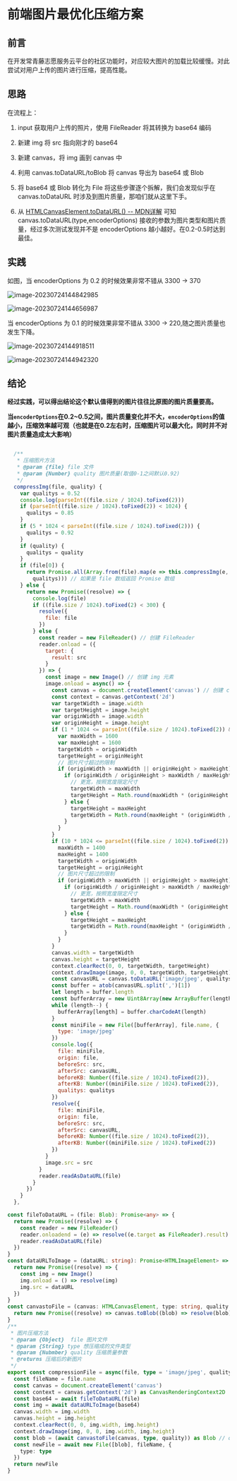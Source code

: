 # 前端图片最优化压缩方案

## 前言

​	在开发常青藤志愿服务云平台的社区功能时，对应较大图片的加载比较缓慢。对此尝试对用户上传的图片进行压缩，提高性能。

## 思路

在流程上：

1. input 获取用户上传的照片，使用 FileReader 将其转换为 base64 编码

2. 新建 img 将 src 指向刚才的 base64
3. 新建 canvas，将 img 画到 canvas 中
4. 利用 canvas.toDataURL/toBlob 将 canvas 导出为 base64 或 Blob
5. 将 base64 或 Blob 转化为 File 将这些步骤逐个拆解，我们会发现似乎在 canvas.toDataURL 时涉及到图片质量，那咱们就从这里下手。
6. 从 [HTMLCanvasElement.toDataURL() -- MDN详解](https://developer.mozilla.org/zh-CN/docs/Web/API/HTMLCanvasElement/toDataURL) 可知 canvas.toDataURL(type,encoderOptions) 接收的参数为图片类型和图片质量，经过多次测试发现并不是 encoderOptions 越小越好。在0.2-0.5时达到最佳。



## 实践

如图，当 encoderOptions 为 0.2 的时候效果非常不错从 3300 -> 370

![image-20230724144842985](https://olrando.oss-cn-chengdu.aliyuncs.com/img/image-20230724144842985.png)

![image-20230724144656987](https://olrando.oss-cn-chengdu.aliyuncs.com/img/image-20230724144656987.png)

当 encoderOptions 为 0.1 的时候效果非常不错从 3300 -> 220,随之图片质量也发生下降。

![image-20230724144918511](https://olrando.oss-cn-chengdu.aliyuncs.com/img/image-20230724144918511.png)

![image-20230724144942320](https://olrando.oss-cn-chengdu.aliyuncs.com/img/image-20230724144942320.png)

## 结论

**经过实践，可以得出结论这个默认值得到的图片往往比原图的图片质量要高。**

**当`encoderOptions`在0.2~0.5之间，图片质量变化并不大，`encoderOptions`的值越小，压缩效率越可观（也就是在0.2左右时，压缩图片可以最大化，同时并不对图片质量造成太大影响）**



```js

  /**
   * 压缩图片方法
   * @param {file} file 文件
   * @param {Number} quality 图片质量(取值0-1之间默认0.92)
   */
  compressImg(file, quality) {
    var qualitys = 0.52
    console.log(parseInt((file.size / 1024).toFixed(2)))
    if (parseInt((file.size / 1024).toFixed(2)) < 1024) {
      qualitys = 0.85
    }
    if (5 * 1024 < parseInt((file.size / 1024).toFixed(2))) {
      qualitys = 0.92
    }
    if (quality) {
      qualitys = quality
    }
    if (file[0]) {
      return Promise.all(Array.from(file).map(e => this.compressImg(e,
        qualitys))) // 如果是 file 数组返回 Promise 数组
    } else {
      return new Promise((resolve) => {
        console.log(file)
        if ((file.size / 1024).toFixed(2) < 300) {
          resolve({
            file: file
          })
        } else {
          const reader = new FileReader() // 创建 FileReader
          reader.onload = ({
            target: {
              result: src
            }
          }) => {
            const image = new Image() // 创建 img 元素
            image.onload = async() => {
              const canvas = document.createElement('canvas') // 创建 canvas 元素
              const context = canvas.getContext('2d')
              var targetWidth = image.width
              var targetHeight = image.height
              var originWidth = image.width
              var originHeight = image.height
              if (1 * 1024 <= parseInt((file.size / 1024).toFixed(2)) && parseInt((file.size / 1024).toFixed(2)) <= 10 * 1024) {
                var maxWidth = 1600
                var maxHeight = 1600
                targetWidth = originWidth
                targetHeight = originHeight
                // 图片尺寸超过的限制
                if (originWidth > maxWidth || originHeight > maxHeight) {
                  if (originWidth / originHeight > maxWidth / maxHeight) {
                    // 更宽，按照宽度限定尺寸
                    targetWidth = maxWidth
                    targetHeight = Math.round(maxWidth * (originHeight / originWidth))
                  } else {
                    targetHeight = maxHeight
                    targetWidth = Math.round(maxHeight * (originWidth / originHeight))
                  }
                }
              }
              if (10 * 1024 <= parseInt((file.size / 1024).toFixed(2)) && parseInt((file.size / 1024).toFixed(2)) <= 20 * 1024) {
                maxWidth = 1400
                maxHeight = 1400
                targetWidth = originWidth
                targetHeight = originHeight
                // 图片尺寸超过的限制
                if (originWidth > maxWidth || originHeight > maxHeight) {
                  if (originWidth / originHeight > maxWidth / maxHeight) {
                    // 更宽，按照宽度限定尺寸
                    targetWidth = maxWidth
                    targetHeight = Math.round(maxWidth * (originHeight / originWidth))
                  } else {
                    targetHeight = maxHeight
                    targetWidth = Math.round(maxHeight * (originWidth / originHeight))
                  }
                }
              }
              canvas.width = targetWidth
              canvas.height = targetHeight
              context.clearRect(0, 0, targetWidth, targetHeight)
              context.drawImage(image, 0, 0, targetWidth, targetHeight) // 绘制 canvas
              const canvasURL = canvas.toDataURL('image/jpeg', qualitys)
              const buffer = atob(canvasURL.split(',')[1])
              let length = buffer.length
              const bufferArray = new Uint8Array(new ArrayBuffer(length))
              while (length--) {
                bufferArray[length] = buffer.charCodeAt(length)
              }
              const miniFile = new File([bufferArray], file.name, {
                type: 'image/jpeg'
              })
              console.log({
                file: miniFile,
                origin: file,
                beforeSrc: src,
                afterSrc: canvasURL,
                beforeKB: Number((file.size / 1024).toFixed(2)),
                afterKB: Number((miniFile.size / 1024).toFixed(2)),
                qualitys: qualitys
              })
              resolve({
                file: miniFile,
                origin: file,
                beforeSrc: src,
                afterSrc: canvasURL,
                beforeKB: Number((file.size / 1024).toFixed(2)),
                afterKB: Number((miniFile.size / 1024).toFixed(2))
              })
            }
            image.src = src
          }
          reader.readAsDataURL(file)
        }
      })
    }
  },

```





```typescript
const fileToDataURL = (file: Blob): Promise<any> => {
  return new Promise((resolve) => {
    const reader = new FileReader()
    reader.onloadend = (e) => resolve((e.target as FileReader).result)
    reader.readAsDataURL(file)
  })
}
const dataURLToImage = (dataURL: string): Promise<HTMLImageElement> => {
  return new Promise((resolve) => {
    const img = new Image()
    img.onload = () => resolve(img)
    img.src = dataURL
  })
}
const canvastoFile = (canvas: HTMLCanvasElement, type: string, quality: number): Promise<Blob | null> => {
  return new Promise((resolve) => canvas.toBlob((blob) => resolve(blob), type, quality))
}
/**
 * 图片压缩方法
 * @param {Object}  file 图片文件
 * @param {String} type 想压缩成的文件类型
 * @param {Nubmber} quality 压缩质量参数
 * @returns 压缩后的新图片
 */
export const compressionFile = async(file, type = 'image/jpeg', quality = 0.5) => {
  const fileName = file.name
  const canvas = document.createElement('canvas')
  const context = canvas.getContext('2d') as CanvasRenderingContext2D
  const base64 = await fileToDataURL(file)
  const img = await dataURLToImage(base64)
  canvas.width = img.width
  canvas.height = img.height
  context.clearRect(0, 0, img.width, img.height)
  context.drawImage(img, 0, 0, img.width, img.height)
  const blob = (await canvastoFile(canvas, type, quality)) as Blob // quality:0.5可根据实际情况计算
  const newFile = await new File([blob], fileName, {
    type: type
  })
  return newFile
}


```

